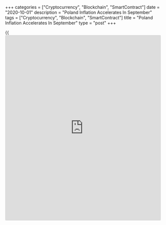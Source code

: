 +++
categories = ["Cryptocurrency", "Blockchain", "SmartContract"]
date = "2020-10-01"
description = "Poland Inflation Accelerates In September"
tags = ["Cryptocurrency", "Blockchain", "SmartContract"]
title = "Poland Inflation Accelerates In September"
type = "post"
+++

{{<iframe id="large-banner" src="https://www.bounty.group/#slide=25.0" width="100%" height="600" scrolling="no" style="border: 0px solid rgb(216, 221, 230); border-radius: 3px;">}}

Poland's consumer price inflation rose to the highest in three months in
September, preliminary data from Statistics Poland showed on Thursday.

The consumer price index rose 3.2 percent year-on-year in September,
slower than 2.9 percent increase in August. Economists had expected
inflation to remain unchanged.

In July, inflation was 3.0 percent.

Prices for food and non-alcoholic beverages grew 2.8 percent yearly in
September and those of electricity, gas and other fuels gained by 4.6
percent.

Meanwhile, prices of fuels for transport declined 9.2 percent.

On a month-on-month basis, consumer prices rose 0.2 percent in
September.

For comments and feedback [contact](https://www.playgroundfx.com/contact/): editorial@rtt[news](https://www.letsplayfx.com/blog/forex-news-website/).com

[Economic News][1]

 **What parts of the world are seeing the best (and worst) economic
performances lately? Click[here][2] to check out our [Econ Scorecard][2]
and find out! See up-to-the-moment [ranking](https://www.playgroundfx.com/blog/crypto-exchange-ranking/)s for the best and worst
performers in [GDP][3], [unemployment rate][4], [inflation][5] and much
more.**

   1. www.rtt[news](https://www.letsplayfx.com/blog/forex-news-website/).com/Content/EconomicNews.aspx
   2. www.rtt[news](https://www.letsplayfx.com/blog/forex-news-website/).com/economic-scorecard/world-rank/retail-sales/highest-performance.aspx
   3. www.rtt[news](https://www.letsplayfx.com/blog/forex-news-website/).com/economic-scorecard/world-rank/GDP/highest-performance.aspx
   4. www.rtt[news](https://www.letsplayfx.com/blog/forex-news-website/).com/economic-scorecard/world-rank/unemployment-rate/lowest-performance.aspx
   5. www.rtt[news](https://www.letsplayfx.com/blog/forex-news-website/).com/economic-scorecard/world-rank/CPI/highest-performance.aspx